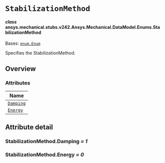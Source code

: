 # `StabilizationMethod`



#### *class* ansys.mechanical.stubs.v242.Ansys.Mechanical.DataModel.Enums.StabilizationMethod

Bases: [`enum.Enum`](https://docs.python.org/3/library/enum.html#enum.Enum)

Specifies the StabilizationMethod.

<!-- !! processed by numpydoc !! -->

<a id="overview"></a>

## Overview

### Attributes

| Name |
| --------------------------------------------- |
| [`Damping`](#StabilizationMethod.Damping) |
| [`Energy`](#StabilizationMethod.Energy) |

<a id="attribute-detail"></a>

## Attribute detail

<a id="StabilizationMethod.Damping"></a>

### StabilizationMethod.Damping *= 1*

<a id="StabilizationMethod.Energy"></a>

### StabilizationMethod.Energy *= 0*


